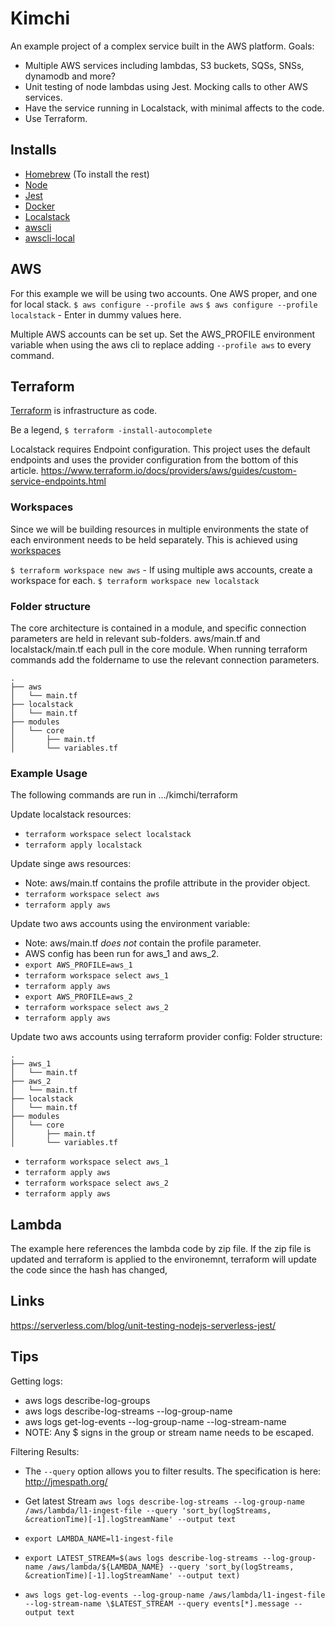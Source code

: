 # Kimchi

An example project of a complex service built in the AWS platform.
Goals:

- Multiple AWS services including lambdas, S3 buckets, SQSs, SNSs, dynamodb and more?
- Unit testing of node lambdas using Jest. Mocking calls to other AWS services.
- Have the service running in Localstack, with minimal affects to the code.
- Use Terraform.

## Installs

- [Homebrew](https://brew.sh/) (To install the rest)
- [Node](https://nodejs.org/en/)
- [Jest](https://jestjs.io/)
- [Docker](https://www.docker.com/)
- [Localstack](https://github.com/localstack/localstack)
- [awscli](https://aws.amazon.com/cli/)
- [awscli-local](https://github.com/localstack/awscli-local)

## AWS

For this example we will be using two accounts. One AWS proper, and one for local stack.
`$ aws configure --profile aws`
`$ aws configure --profile localstack` - Enter in dummy values here.

Multiple AWS accounts can be set up. Set the AWS_PROFILE environment variable when using the aws cli to replace adding `--profile aws` to every command.

## Terraform

[Terraform](https://www.terraform.io/) is infrastructure as code.

Be a legend, `$ terraform -install-autocomplete`

Localstack requires Endpoint configuration.
This project uses the default endpoints and uses the provider configuration from the bottom of this article. https://www.terraform.io/docs/providers/aws/guides/custom-service-endpoints.html

### Workspaces

Since we will be building resources in multiple environments the state of each environment needs to be held separately.
This is achieved using [workspaces](https://www.terraform.io/docs/state/workspaces.html)

`$ terraform workspace new aws` - If using multiple aws accounts, create a workspace for each.
`$ terraform workspace new localstack`

### Folder structure

The core architecture is contained in a module, and specific connection parameters are held in relevant sub-folders.
aws/main.tf and localstack/main.tf each pull in the core module.
When running terraform commands add the foldername to use the relevant connection parameters.

```
.
├── aws
│   └── main.tf
├── localstack
│   └── main.tf
├── modules
│   └── core
│       ├── main.tf
│       └── variables.tf
```

### Example Usage

The following commands are run in .../kimchi/terraform

Update localstack resources:

- `terraform workspace select localstack`
- `terraform apply localstack`

Update singe aws resources:

- Note: aws/main.tf contains the profile attribute in the provider object.
- `terraform workspace select aws`
- `terraform apply aws`

Update two aws accounts using the environment variable:

- Note: aws/main.tf _does not_ contain the profile parameter.
- AWS config has been run for aws_1 and aws_2.
- `export AWS_PROFILE=aws_1`
- `terraform workspace select aws_1`
- `terraform apply aws`
- `export AWS_PROFILE=aws_2`
- `terraform workspace select aws_2`
- `terraform apply aws`

Update two aws accounts using terraform provider config:
Folder structure:

```
.
├── aws_1
│   └── main.tf
├── aws_2
│   └── main.tf
├── localstack
│   └── main.tf
├── modules
│   └── core
│       ├── main.tf
│       └── variables.tf
```

- `terraform workspace select aws_1`
- `terraform apply aws`
- `terraform workspace select aws_2`
- `terraform apply aws`

## Lambda

The example here references the lambda code by zip file. If the zip file is updated and terraform is applied to the environemnt, terraform will update the code since the hash has changed,

## Links

https://serverless.com/blog/unit-testing-nodejs-serverless-jest/

## Tips

Getting logs:

- aws logs describe-log-groups
- aws logs describe-log-streams --log-group-name
- aws logs get-log-events --log-group-name <log-group-name> --log-stream-name <log-steam-name>
- NOTE: Any \$ signs in the group or stream name needs to be escaped.

Filtering Results:

- The `--query` option allows you to filter results. The specification is here: http://jmespath.org/
- Get latest Stream `aws logs describe-log-streams --log-group-name /aws/lambda/l1-ingest-file --query 'sort_by(logStreams, &creationTime)[-1].logStreamName' --output text`

- `export LAMBDA_NAME=l1-ingest-file`
- `export LATEST_STREAM=$(aws logs describe-log-streams --log-group-name /aws/lambda/${LAMBDA_NAME} --query 'sort_by(logStreams, &creationTime)[-1].logStreamName' --output text)`
- `aws logs get-log-events --log-group-name /aws/lambda/l1-ingest-file --log-stream-name \$LATEST_STREAM --query events[*].message --output text`
